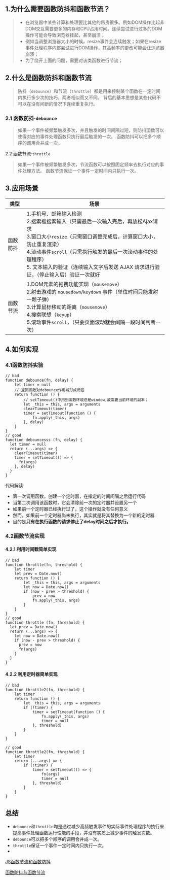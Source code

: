 ## 1.为什么需要函数防抖和函数节流？

> - 在浏览器中某些计算和处理要比其他的昂贵很多。例如DOM操作比起非DOM交互需要更多的内存和CPU占用时间。连续尝试进行过多的DOM操作可能会导致浏览器挂起，甚至崩溃；
> - 例如当调整浏览器大小的时候，resize事件会连续触发；如果在resize事件处理程序内部尝试进行DOM操作，其高频率的更改可能会让浏览器崩溃；
> - 为了绕开上面的问题，需要对该类函数进行节流；

## 2.什么是函数防抖和函数节流

> 防抖（`debounce`）和节流（`throttle`）都是用来控制某个函数在一定时间内执行多少次的技巧，两者相似而又不同。 背后的基本思想是某些代码不可以在没有间断的情况下连续重复执行。

### 2.1 函数防抖·`debounce`

> 如果一个事件被频繁触发多次，并且触发的时间间隔过短，则防抖函数可以使得对应的事件处理函数只执行最后触发的一次。 函数防抖可以把多个顺序的调用合并成一次。  

2.2 函数节流·`throttle`

> 如果一个事件被频繁触发多次，节流函数可以按照固定频率去执行对应的事件处理方法。 函数节流保证一个事件一定时间内只执行一次。

## 3.应用场景  
|类型|场景|  
--|--|
函数防抖|1.手机号、邮箱输入检测 <br/>2.搜索框搜索输入（只需最后一次输入完后，再放松Ajax请求 <br/>3.窗口大小`resize`（只需窗口调整完成后，计算窗口大小，防止重复渲染）<br/>4.滚动事件`scroll`（只需执行触发的最后一次滚动事件的处理程序）<br/>5. 文本输入的验证（连续输入文字后发送 AJAX 请求进行验证，（停止输入后）验证一次就好
函数节流 | 1.DOM元素的拖拽功能实现（`mousemove`） <br/>2.射击游戏的 `mousedown`/`keydown` 事件（单位时间只能发射一颗子弹） <br/>3.计算鼠标移动的距离（`mousemove`） <br/>4.搜索联想（`keyup`） <br/>5.滚动事件`scroll`，（只要页面滚动就会间隔一段时间判断一次）  

## 4.如何实现  

### 4.1函数防抖实验

```
// bad
function debounce(fn, delay) {
    let timer = null
    // 返回函数对debounce作用域形成闭包
    return function () {
        // setTimeout()中用到函数环境总是window,故需要当前环境的副本；
        let _this = this, args = arguments
        clearTimeout(timer)
        timer = setTimeout(function () {
            fn.apply(_this, args)
        }, delay)
    }
}
// good
function debouncesss (fn, delay) {
  let timer = null
  return (...args) => {
    clearTimeout(timer)
    timer = setTimeout(() => {
      fn(args)
    }, delay)
  }
}
```

代码解读  

- 第一次调用函数，创建一个定时器，在指定的时间间隔之后运行代码
- 当第二次调用该函数时，它会清除前一次的定时器并设置另一个
- 如果前一个定时器已经执行过了，这个操作就没有任何意义
- 然而，如果前一个定时器尚未执行，其实就是将其替换为一个新的定时器
- 目的是**只有在执行函数的请求停止了delay时间之后才执行。**

### 4.2函数节流实现

#### 4.2.1 利用时间戳简单实现

```
// bad
function throttle(fn, threshold) {
    let timer
    let prev = Date.now()
    return function () {
        let _this = this, args = arguments
        let now = Date.now()
        if (now - prev > threshold) {
            prev = now
            fn.apply(_this, args)
        }
    }
}
// good
function throttle (fn, threshold) {
  let prev = Date.now()
  return (...args) => {
    let now = Date.now()
    if (now - prev > threshold) {
      prev = now
      fn(args)
    }
  }
}

```

#### 4.2.2 利用定时器简单实现

```
// bad
function throttle2(fn, threshold) {
    let timer
    return function () {
        let _this = this, args = arguments
        if (!timer) {
            timer = setTimeout(function () {
                fn.apply(_this, args)
                timer = null
            }, threshold)
        }
    }
}

// good
function throttle2(fn, threshold) {
    let timer
    return (...args) => {
        if (!timer) {
            timer = setTimeout(() => {
                fn(args)
                timer = null
            }, threshold)
        }
    }
}
```

## 总结

- `debounce`和`throttle`均是通过减少高频触发事件的实际事件处理程序的执行来提高事件处理函数运行性能的手段，并没有实质上减少事件的触发次数。
- `debounce`可以把多个顺序的调用合并成一次。
- `throttle`保证一个事件一定时间内只执行一次。
- 

[JS函数节流和函数防抖](https://juejin.im/post/6844903728328212488)  

[函数防抖与函数节流](https://juejin.im/post/6844904163848011783#comment)